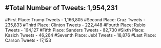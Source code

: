 #Total Number of Tweets: 1,954,231 
---
#First Place: Trump Tweets - 1,166,805
#Second Place: Cruz Tweets - 235,833
#Third Place: Clinton Tweets - 222,448
#Fourth Place: Rubio Tweets - 164,127
#Fifth Place: Sanders Tweets - 82,730
#Sixth Place: Kasich Tweets - 46,264
#Seventh Place: Jeb! Tweets - 18,876
#Last Place: Carson Tweets - 17,153
